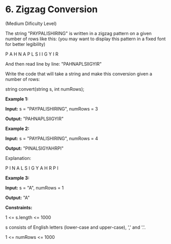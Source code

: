 # 6. Zigzag Conversion

(Medium Dificulty Level)

The string "PAYPALISHIRING" is written in a zigzag pattern on a given number of rows like this: (you may want to display this pattern in a fixed font for better legibility)

P   A   H   N
A P L S I I G
Y   I   R

And then read line by line: "PAHNAPLSIIGYIR"

Write the code that will take a string and make this conversion given a number of rows:

string convert(string s, int numRows);
 
**Example 1:**

**Input:** s = "PAYPALISHIRING", numRows = 3

**Output:** "PAHNAPLSIIGYIR"

**Example 2:**

**Input:** s = "PAYPALISHIRING", numRows = 4

**Output:** "PINALSIGYAHRPI"

Explanation:

P     I    N
A   L S  I G
Y A   H R
P     I

**Example 3:**

**Input:** s = "A", numRows = 1

**Output:** "A"
 

**Constraints:**

1 <= s.length <= 1000

s consists of English letters (lower-case and upper-case), ',' and '.'.

1 <= numRows <= 1000